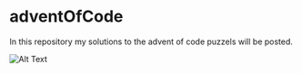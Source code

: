 # adventOfCode

In this repository my solutions to the advent of code puzzels will be posted.

![Alt Text](https://www.23codestreet.com/content/uploads/2017/10/codingxmas.gif)
